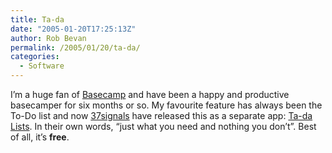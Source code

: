 ```yaml
---
title: Ta-da
date: "2005-01-20T17:25:13Z"
author: Rob Bevan
permalink: /2005/01/20/ta-da/
categories:
  - Software
---
```

I&#8217;m a huge fan of [Basecamp][1] and have been a happy and productive basecamper for six months or so. My favourite feature has always been the To-Do list and now [37signals][2] have released this as a separate app: [Ta-da Lists][3]. In their own words, &#8220;just what you need and nothing you don&#8217;t&#8221;. Best of <span class="hilite">all</span>, it&#8217;s **free**.

 [1]: http://www.basecamphq.com
 [2]: http://www.37signals.com/
 [3]: http://www.tadalist.com/
